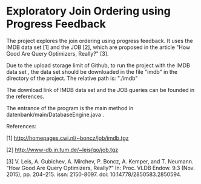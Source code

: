 # Exploratory Join Ordering using Progress Feedback

     
     
The project explores the join ordering using progress feedback. It uses the IMDB data set [1] and the JOB [2], which are proposed in the article "How Good Are Query Optimizers, Really?" [3]. 

   
   
Due to the upload storage limit of Github, to run the project with the IMDB data set , the data set should be downloaded in the file "imdb" in the directory of the project. The relative path is: "./imdb" 

The download link of IMDB data set and the JOB queries can be founded in the references. 

  
  
The entrance of the program is the main method in datenbank/main/DatabaseEngine.java . 
        
            
               
               
               
References: 

[1] http://homepages.cwi.nl/~boncz/job/imdb.tgz

[2] http://www-db.in.tum.de/~leis/qo/job.tgz

[3] V. Leis, A. Gubichev, A. Mirchev, P. Boncz, A. Kemper, and T. Neumann. “How Good Are Query Optimizers, Really?” In: Proc. VLDB Endow. 9.3 (Nov. 2015), pp. 204–215. issn: 2150-8097. doi: 10.14778/2850583.2850594.